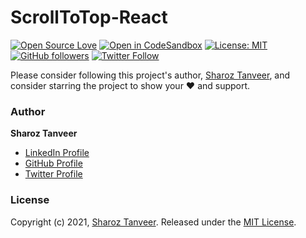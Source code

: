 # ScrollToTop-React


[![Open Source Love](https://badges.frapsoft.com/os/v1/open-source.png?v=103)](https://opensource.com/users/sharoztanveer)
[![Open in CodeSandbox](https://img.shields.io/badge/Open%20in-CodeSandbox-blue?style=flat-square&logo=codesandbox)](https://codesandbox.io/s/react-scrolltotop-dveyk)
[![License: MIT](https://img.shields.io/badge/License-MIT-yellow.svg)](https://github.com/ShahrozTanveer/Face-Detection-and-Recognition/blob/master/LICENSE)
[![GitHub followers](https://img.shields.io/github/followers/ShahrozTanveer.svg?style=social&label=Follow&maxAge=2592000)](https://github.com/ShahrozTanveer)
[![Twitter Follow](https://img.shields.io/twitter/follow/sharoz_tanveer.svg?style=social)](https://twitter.com/sharoz_tanveer)

Please consider following this project's author, [Sharoz Tanveer](https://github.com/ShahrozTanveer), and consider starring the project to show your :heart: and support.



### Author

**Sharoz Tanveer**

* [LinkedIn Profile](https://www.linkedin.com/in/sharoztanveer/)
* [GitHub Profile](https://github.com/ShahrozTanveer)
* [Twitter Profile](https://twitter.com/sharoz_tanveer)

### License

Copyright (c) 2021, [Sharoz Tanveer](https://github.com/ShahrozTanveer).
Released under the [MIT License](LICENSE).






